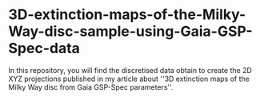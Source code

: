 # 3D-extinction-maps-of-the-Milky-Way-disc-sample-using-Gaia-GSP-Spec-data
In this repository, you will find the discretised data obtain to create the 2D XYZ projections published in my article about ''3D extinction maps of the Milky Way disc from Gaia GSP-Spec parameters''. 
